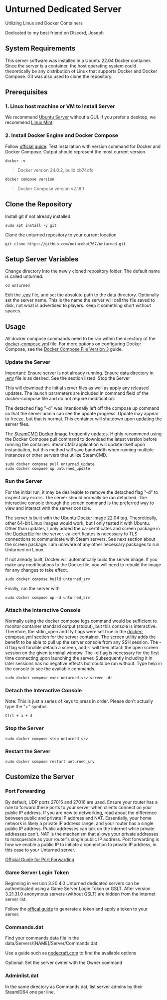 # Unturned Dedicated Server
Utilizing Linux and Docker Containers

Dedicated to my best friend on Discord, Joseph

## System Requirements
This server software was installed in a Ubuntu 22.04 Docker container. Since the server is a container, the host operating system could theoretically be any distribution of Linux that supports Docker and Docker Compose. Git was also used to clone the repository.

## Prerequisites
### 1. Linux host machine or VM to Install Server
We recommend [Ubuntu Server](https://ubuntu.com/download/server) without a GUI. If you prefer a desktop, we recommend [Linux Mint](https://linuxmint.com/download.php).

### 2. Install Docker Engine and Docker Compose
Follow [official guide](https://docs.docker.com/engine/install/ubuntu/). Test installation with version command for Docker and Docker Compose. Output should represent the most current version.
```
docker -v
```
> Docker version 24.0.2, build cb74dfc
```
docker compose version
```
> Docker Compose version v2.18.1

## Clone the Repository
Install git if not already installed
```
sudo apt install -y git
```
Clone the unturned repository to your current location
```
git clone https://github.com/notarobot767/unturned.git
```

## Setup Server Variables
Change directory into the newly cloned repository folder. The default name is called unturned.
```
cd unturned
```
Edit the [.env](.env) file, and set the absolute path to the data directory. Optionally set the server name. This is the name the server will call the file saved to disk, not what is advertised to players. Keep it something short without spaces.

## Usage
All docker compose commands need to be ran within the directory of the [docker-compose.yml](docker-compose.yml) file. For more options on configuring Docker Compose, see the [Docker Compose File Version 3](https://docs.docker.com/compose/compose-file/compose-file-v3/) guide.

### Update the Server
Important: Ensure server is not already running. Ensure data directory in [.env](.env) file is as desired. See the section listed: Stop the Server

This will download the initial server files as well as apply any released updates. The launch parameters are included in command field of the docker-compose file and do not require modification.

The detached flag "-d" was intentionally left off the compose up command so that the server admin can see the update progress. Update may appear to freeze, but that is normal. This container will shutdown upon updating the server files.

The [SteamCMD Docker Image](https://hub.docker.com/r/steamcmd/steamcmd) frequently updates. Highly recommend using the Docker Compose pull command to download the latest version before running the container. SteamCMD application will update itself upon instantiation, but this method will save bandwidth when running multiple instances or other servers that utilize SteamCMD.

```
sudo docker compose pull unturned_update
sudo docker compose up unturned_update
```

### Run the Server
For the initial run, it may be desireable to remove the detached flag "-d" to inspect any errors. The server should normally be ran detached. The interactive console through the screen command is the preferred way to view and interact with the server console.

The server is built with the [Ubuntu Docker Image](https://hub.docker.com/_/ubuntu) 22.04 tag. Theoretically, other 64-bit Linux images would work, but I only tested it with Ubuntu. Other than updates, I only added the ca-certificates and screen package in the [Dockerfile](Dockerfile) for the server. ca-certificates is necessary to TLS connections to communicate with Steam servers. See next section about the screen package. I am unaware of any other necessary packages to run Unturned on Linux.

If not already built, Docker will automatically build the server image. If you make any modifications to the Dockerfile, you will need to rebuild the image for any changes to take effect.
```
sudo docker compose build unturned_srv
```

Finally, run the server with
```
sudo docker compose up -d unturned_srv
```

### Attach the Interactive Console
Normally using the docker compose logs command would be sufficient to monitor container standard output (stdout), but this console is interactive. Therefore, the stdin_open and tty flags were set true in the [docker-compose.yml](docker-compose.yml) section for the server container. The screen utility adds the benefit to be able to pull up the server console from any SSH session. The -d flag will forcible detach a screen, and -r will then attach the open screen session on the given terminal window. The -d flag is necessary for the first time connecting upon launching the server. Subsequently including it in later sessions has no negative effects but could be ran without. Type help in the console to see the available commands.

```
sudo docker compose exec unturned_srv screen -dr
```

### Detach the Interactive Console
Note: This is just a series of keys to press in order. Please don't actually type the "+" symbol.

```
Ctrl + a + d
```

### Stop the Server
```
sudo docker compose stop unturned_srv
```

### Restart the Server
```
sudo docker compose restart unturned_srv
```

## Customize the Server

### Port Forwarding
By default, UDP ports 27015 and 27016 are used. Ensure your router has a rule to forward these ports to your server when clients connect on your public IP address. If you are new to networking, read about the difference between public and private IP address and NAT. Essentially, your home network is likely a private IP address range, and your router has a single public IP address. Public addresses can talk on the internet while private addresses can't. NAT is the mechanism that allows your private addresses to masquerade as your router's single public IP address. Port forwarding is how we enable a public IP to initiate a connection to private IP address, in this case to your Unturned server.

[Official Guide for Port Forwarding](https://docs.smartlydressedgames.com/en/stable/servers/port-forwarding.html)

### Game Server Login Token
Beginning in version 3.20.4.0 Unturned dedicated servers can be authenticated using a Game Server Login Token or GSLT. After version 3.21.31.0 anonymous servers (without GSLT) are hidden from the internet server list.

Follow the [offical guide](https://docs.smartlydressedgames.com/en/stable/servers/game-server-login-tokens.html) to generate a token and apply a token to your server.

### Commands.dat
Find your commands.data file in the data/Servers/[NAME]/Server/Commands.dat

Use a guide such as [nodecraft.com](https://nodecraft.com/support/games/unturned/configuring-your-unturned-server-commands-dat#h-default-single-player-loadouts-de1ae627a) to find the available options

Optional: Set the server owner with the Owner command

### Adminlist.dat
In the same directory as Commands.dat, list server admins by their SteamID64 one per line.